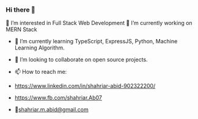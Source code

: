 ### Hi there 👋

👀 I’m interested in Full Stack Web Development
🔭 I’m currently working on MERN Stack
- 🌱 I’m currently learning TypeScript, ExpressJS, Python, Machine Learning Algorithm.
- 👯 I’m looking to collaborate on open source projects.

- 📫 How to reach me:
- https://www.linkedin.com/in/shahriar-abid-902322200/
- https://www.fb.com/shahriar.Ab07
- 📩shahriar.m.abid@gmail.com
